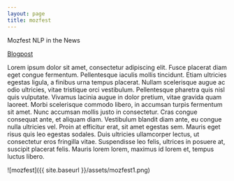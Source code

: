 ```yaml
---
layout: page
title: mozfest
---
```


Mozfest NLP in the News

[Blogpost](http://knightlab.northwestern.edu/2014/11/07/mozfest-2014-natural-language-processing-in-news/)

Lorem ipsum dolor sit amet, consectetur adipiscing elit. Fusce placerat diam eget congue fermentum. Pellentesque iaculis mollis tincidunt. Etiam ultricies egestas ligula, a finibus urna tempus placerat. Nullam scelerisque augue ac odio ultricies, vitae tristique orci vestibulum. Pellentesque pharetra quis nisl quis vulputate. Vivamus lacinia augue in dolor pretium, vitae gravida quam laoreet. Morbi scelerisque commodo libero, in accumsan turpis fermentum sit amet. Nunc accumsan mollis justo in consectetur. Cras congue consequat ante, et aliquam diam. Vestibulum blandit diam ante, eu congue nulla ultricies vel. Proin at efficitur erat, sit amet egestas sem. Mauris eget risus quis leo egestas sodales. Duis ultricies ullamcorper lectus, ut consectetur eros fringilla vitae. Suspendisse leo felis, ultrices in posuere at, suscipit placerat felis. Mauris lorem lorem, maximus id lorem et, tempus luctus libero.

![mozfest]({{ site.baseurl }}/assets/mozfest1.png)
